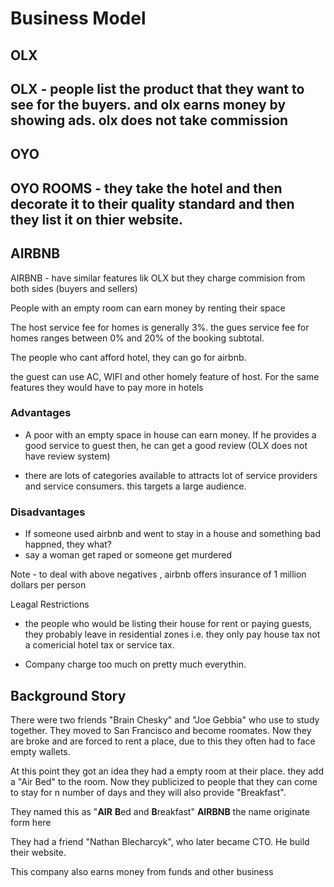 # Business Model

## OLX
OLX - people list the product that they want to see for the buyers. and olx earns money by showing ads. olx does not take commission
---------------------------------------------

## OYO
OYO ROOMS - they take the hotel and then decorate it to their quality standard and then they list it on thier website.
---------------------------------------------

## AIRBNB
AIRBNB - have similar features lik OLX but they charge commision from both sides (buyers and sellers)

People with an empty room can earn money by renting their space

The host service fee for homes is generally 3%. the gues service fee for homes ranges between 0% and 20% of the booking subtotal.

The people who cant afford hotel, they can go for airbnb.

the guest can use AC, WIFI and other homely feature of host. For the same features they would have to pay more in hotels

### Advantages
- A poor with an empty space in house can earn money. If he provides a good service to guest then, he can get a good review (OLX does not have review system)

- there are lots of categories available to attracts lot of service providers and service consumers. this targets a large audience.

### Disadvantages
- If someone used airbnb and went to stay in a house and something bad happned, they what?
- say a woman get raped or someone get murdered

Note - to deal with above negatives , airbnb offers insurance of 1 million dollars per person

Leagal Restrictions
- the people who would be listing their house for rent or paying guests, they probably leave in residential zones i.e. they only pay house tax not a comericial hotel tax or service tax.

- Company charge too much on pretty much everythin.

## Background Story

There were two friends "Brain Chesky" and "Joe Gebbia" who use to study together. They moved to San Francisco and become roomates. Now they are broke and are forced to rent a place, due to this they often had to face empty wallets.

At this point they got an idea
they had a empty room at their place. they add a "Air Bed" to the room. Now they publicized to people that they can come to stay for n number of days and they will also provide "Breakfast".

They named this as "**AIR** **B**ed and **B**reakfast" 
**AIRBNB** the name originate form here

They had a friend "Nathan Blecharcyk", who later became CTO. He build their website.

This company also earns money from funds and other business




